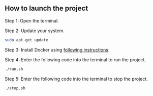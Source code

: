 ## How to launch the project

Step 1: Open the terminal.

Step 2: Update your system.
```bash
sudo apt-get update
```

Step 3: Install Docker using [following instructions](https://docs.docker.com/engine/install/ubuntu/).

Step 4: Enter the following code into the terminal to run the project.
```bash
./run.sh
```

Step 5: Enter the following code into the terminal to stop the project.
```bash
./stop.sh
```